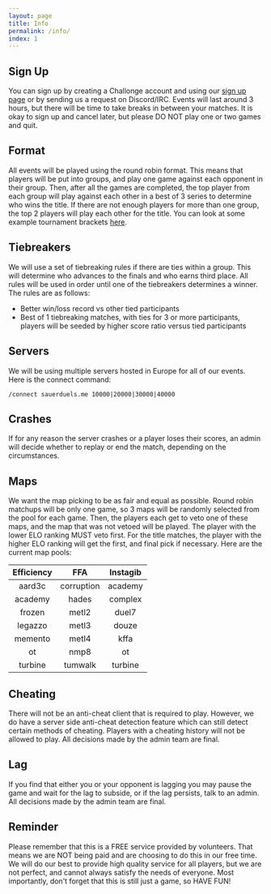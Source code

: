 ```yaml
---
layout: page
title: Info
permalink: /info/
index: 1
---
```


## Sign Up

You can sign up by creating a Challonge account and using our [sign up page](/sign-up/) or by sending us a request on Discord/IRC. Events will last around 3 hours, but there will be time to take breaks in between your matches. It is okay to sign up and cancel later, but please DO NOT play one or two games and quit.

## Format

All events will be played using the round robin format. This means that players will be put into groups, and play one game against each opponent in their group. Then, after all the games are completed, the top player from each group will play against each other in a best of 3 series to determine who wins the title. If there are not enough players for more than one group, the top 2 players will play each other for the title. You can look at some example tournament brackets [here](http://sauerduels.challonge.com/).

## Tiebreakers

We will use a set of tiebreaking rules if there are ties within a group. This will determine who advances to the finals and who earns third place. All rules will be used in order until one of the tiebreakers determines a winner. The rules are as follows:

* Better win/loss record vs other tied participants
* Best of 1 tiebreaking matches, with ties for 3 or more participants, players will be seeded by higher score ratio versus tied participants

## Servers

We will be using multiple servers hosted in Europe for all of our events. Here is the connect command:

`/connect sauerduels.me 10000|20000|30000|40000`

## Crashes

If for any reason the server crashes or a player loses their scores, an admin will decide whether to replay or end the match, depending on the circumstances.

## Maps

We want the map picking to be as fair and equal as possible. Round robin matchups will be only one game, so 3 maps will be randomly selected from the pool for each game. Then, the players each get to veto one of these maps, and the map that was not vetoed will be played. The player with the lower ELO ranking MUST veto first. For the title matches, the player with the higher ELO ranking will get the first, and final pick if necessary. Here are the current map pools:

| Efficiency | FFA | Instagib |
| :--------: | :-: | :------: |
| aard3c | corruption | academy |
| academy | hades | complex |
| frozen | metl2 | duel7 |
| legazzo | metl3 | douze |
| memento | metl4 | kffa |
| ot | nmp8 | ot |
| turbine | tumwalk | turbine |

## Cheating

There will not be an anti-cheat client that is required to play. However, we do have a server side anti-cheat detection feature which can still detect certain methods of cheating. Players with a cheating history will not be allowed to play. All decisions made by the admin team are final.

## Lag

If you find that either you or your opponent is lagging you may pause the game and wait for the lag to subside, or if the lag persists, talk to an admin. All decisions made by the admin team are final.

## Reminder

Please remember that this is a FREE service provided by volunteers. That means we are NOT being paid and are choosing to do this in our free time. We will do our best to provide high quality service for all players, but we are not perfect, and cannot always satisfy the needs of everyone. Most importantly, don't forget that this is still just a game, so HAVE FUN!
